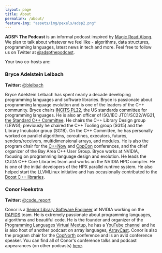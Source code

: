 ```yaml
---
layout: page
title: About
permalink: /about/
feature-img: "assets/img/pexels/adsp2.png"
---
```


**ADSP: The Podcast** is an informal podcast inspired by [Magic Read Along](http://www.magicreadalong.com/). We plan to talk about whatever we feel like - algorithms, data structures, programming languages, latest news in tech and more. Feel free to follow us on Twitter at [@adspthepodcast](https://twitter.com/adspthepodcast).

Your two co-hosts are:

### Bryce Adelstein Lelbach 

**Twitter:** [@blelbach](https://twitter.com/blelbach)

Bryce Adelstein Lelbach has spent nearly a decade developing programming languages and software libraries. Bryce is passionate about programming language evolution and is one of the leaders of the C++ community. Bryce chairs [INCITS PL22](https://www.incits.org/committees/pl22), the US standards committee for programming languages. He is also an officer of ISO/IEC JTC1/SC22/WG21, [the Standard C++ Committee](https://isocpp.org/std/the-committee). He chairs the C++ Library Design group (LEWG); previously he chaired the C++ Tooling group (SG15) and the Library Incubator group (SG18). On the C++ Committee, he has personally worked on parallel algorithms, coroutines, executors, futures, senders/receivers, multidimensional arrays, and modules. He is also the program chair for the [C++Now](https://cppnow.org/) and [CppCon](https://cppcon.org/) conferences, and the chief organizer of the Bay Area C++ User Group. Bryce works at NVIDIA, focusing on programming language design and evolution. He leads the CUDA C++ Core Libraries team and works on the NVIDIA HPC compiler. He is one of the initial developers of the HPX parallel runtime system. He also helped start the LLVMLinux initiative and has occasionally contributed to the [Boost C++ libraries](https://www.boost.org/).


### Conor Hoekstra 

**Twitter:** [@code_report](https://twitter.com/code_report)
 
Conor is a [Senior Library Software Engineer](https://www.linkedin.com/in/conorhoekstra/) at NVIDIA working on the [RAPIDS](https://rapids.ai/) team. He is extremely passionate about programming languages, algorithms and beautiful code. He is the founder and organizer of the [Programming Languages Virtual Meetup](https://www.meetup.com/Programming-Languages-Toronto-Meetup/), he has a [YouTube channel](https://www.youtube.com/codereport) and he is also host of another podcast on array languages, [ArrayCast](https://www.arraycast.com/). Conor is also the program chair for the [CppNorth](https://cppnorth.ca/) conference and is an avid conference speaker. You can find all of Conor's conference talks and podcast appearances (on other podcasts) [here](https://github.com/codereport/Talks/blob/master/README.md).

